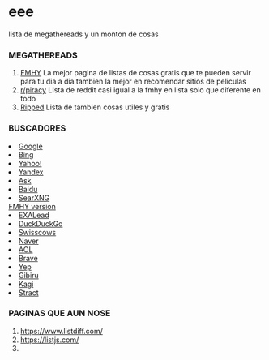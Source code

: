 # eee
lista de megathereads y un monton de cosas

### MEGATHEREADS
1. [FMHY](https://fmhy.net) La mejor pagina de listas de cosas gratis que te pueden servir para tu dia a dia tambien la mejor en recomendar sitios de peliculas
1. [r/piracy](https://www.reddit.com/r/Piracy/wiki/megathread) LIsta de reddit casi igual a la fmhy en lista solo que diferente en todo
1. [Ripped](https://ripped.guide/) Lista de tambien cosas utiles y gratis

### BUSCADORES
  <li><a href="https://www.google.com/">Google
  <li><a href="https://www.bing.com/">Bing
  <li><a href="http://www.yahoo.com/">Yahoo!</a></li>
  <li><a href="https://yandex.com/">Yandex</a></li>
  <li><a href="https://www.ask.com/">Ask</a></li>
  <li><a href="https://www.baidu.com/">Baidu</a></li>
  <li><a href="https://searx.be/?q=">SearXNG</a></li> <a href="https://searx.fmhy.net/">FMHY version
  <li><a href="http://www.exalead.com/search/web/">EXALead</a></li>
  <li><a href="https://duckduckgo.com/">DuckDuckGo</a></li>
  <li><a href="https://swisscows.com/en">Swisscows</a></li>
  <li><a href="https://www.naver.com/">Naver</a></li>
  <li><a href="https://search.aol.com">AOL</a></li>
  <li><a href="https://search.brave.com/">Brave</a></li>
  <li><a href="https://yep.com/">Yep</a></li>
  <li><a href="https://gibiru.com/">Gibiru</a></li>
  <li><a href="https://kagi.com/">Kagi</a></li>
  <li><a href="https://stract.com/">Stract</a></li>
  
### PAGINAS QUE AUN NOSE
1. https://www.listdiff.com/
1. https://listjs.com/
2. 

